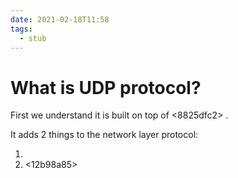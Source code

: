 ```yaml
---
date: 2021-02-18T11:58
tags: 
  - stub
---
```


# What is UDP protocol?

First we understand it is built on top of <8825dfc2> .

It adds 2 things to the network layer protocol:

1. <abf78701> 
2. <12b98a85> 
